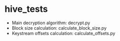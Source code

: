 # hive_tests
- Main decryption algorithm: decrypt.py
- Block size calculation: calculate_block_size.py
- Keystream offsets calculation: calculate_offsets.py
